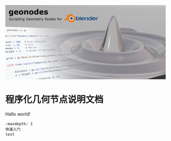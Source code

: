 ![](_static/images/geonodes.png)
# 程序化几何节点说明文档

Hallo world!

```{toctree}
:maxdepth: 1
快速入门
test
```
